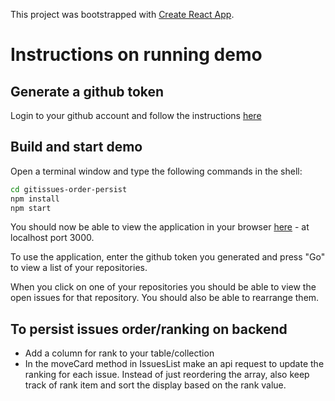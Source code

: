 This project was bootstrapped with [Create React App](https://github.com/facebookincubator/create-react-app).

# Instructions on running demo

## Generate a github token

Login to your github account and follow the instructions [here](https://github.com/settings/tokens/new)

## Build and start demo

Open a terminal window and type the following commands in the shell:

```sh
cd gitissues-order-persist
npm install
npm start
```

You should now be able to view the application in your browser [here](http://localhost:3000/) - at localhost port 3000.

To use the application, enter the github token you generated and press "Go" to view a list of your repositories.

When you click on one of your repositories you should be able to view the open issues for that repository. You should also be able to rearrange them.

## To persist issues order/ranking on backend

- Add a column for rank to your table/collection
- In the moveCard method in IssuesList make an api request to update the ranking for each issue. Instead of just reordering the array, also keep track of rank item and sort the display based on the rank value. 
